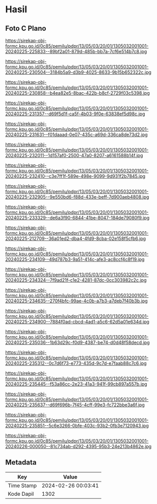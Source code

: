 # Hasil

## Foto C Plano

https://sirekap-obj-formc.kpu.go.id/0c85/pemilu/pdpr/13/05/03/20/01/1305032001001-20240225-225833--89bf2a01-879d-485b-bb7a-7cf6e514b7c8.jpg

https://sirekap-obj-formc.kpu.go.id/0c85/pemilu/pdpr/13/05/03/20/01/1305032001001-20240225-230504--3184b5a9-d3b9-4025-8633-9b15b652322c.jpg

https://sirekap-obj-formc.kpu.go.id/0c85/pemilu/pdpr/13/05/03/20/01/1305032001001-20240225-230858--b4ea82e5-8bac-422b-b8cf-2729f03c5398.jpg

https://sirekap-obj-formc.kpu.go.id/0c85/pemilu/pdpr/13/05/03/20/01/1305032001001-20240225-231357--d69f5d1f-ca5f-4b03-9f0e-63838ef5d98c.jpg

https://sirekap-obj-formc.kpu.go.id/0c85/pemilu/pdpr/13/05/03/20/01/1305032001001-20240225-231631--f01daaad-0e07-435c-a69d-336ca8de73d2.jpg

https://sirekap-obj-formc.kpu.go.id/0c85/pemilu/pdpr/13/05/03/20/01/1305032001001-20240225-232011--1d157af0-2500-47a0-8207-a6161588b14f.jpg

https://sirekap-obj-formc.kpu.go.id/0c85/pemilu/pdpr/13/05/03/20/01/1305032001001-20240225-232410--c3e7ff1f-589e-498e-9099-9d931f2b7845.jpg

https://sirekap-obj-formc.kpu.go.id/0c85/pemilu/pdpr/13/05/03/20/01/1305032001001-20240225-232905--9e550bd6-f88d-433e-beff-7d900aeb4808.jpg

https://sirekap-obj-formc.kpu.go.id/0c85/pemilu/pdpr/13/05/03/20/01/1305032001001-20240225-233329--de6a3f90-6844-41be-8047-184de79080f9.jpg

https://sirekap-obj-formc.kpu.go.id/0c85/pemilu/pdpr/13/05/03/20/01/1305032001001-20240225-212709--36a01ed2-dba4-4fd9-8cba-02e158f5cfb6.jpg

https://sirekap-obj-formc.kpu.go.id/0c85/pemilu/pdpr/13/05/03/20/01/1305032001001-20240225-234109--49d787b3-9a51-414c-afe3-ac8ccf4c8f19.jpg

https://sirekap-obj-formc.kpu.go.id/0c85/pemilu/pdpr/13/05/03/20/01/1305032001001-20240225-234324--7f9ad21f-c1e2-4281-87dc-0cc303982c2c.jpg

https://sirekap-obj-formc.kpu.go.id/0c85/pemilu/pdpr/13/05/03/20/01/1305032001001-20240225-234635--270f4bfc-99ae-4c0b-a7b3-a7deb7f40b3b.jpg

https://sirekap-obj-formc.kpu.go.id/0c85/pemilu/pdpr/13/05/03/20/01/1305032001001-20240225-234900--7884f0ad-cbcd-4ad1-a5c6-62d5a01e634d.jpg

https://sirekap-obj-formc.kpu.go.id/0c85/pemilu/pdpr/13/05/03/20/01/1305032001001-20240225-235036--1b63d29c-f0d9-4387-be74-d0d48f58decd.jpg

https://sirekap-obj-formc.kpu.go.id/0c85/pemilu/pdpr/13/05/03/20/01/1305032001001-20240225-235312--0c7d6f73-e773-435d-9c7d-e7faab88c7c6.jpg

https://sirekap-obj-formc.kpu.go.id/0c85/pemilu/pdpr/13/05/03/20/01/1305032001001-20240225-235445--f53a86cc-2e23-41a3-941f-99cb897a557b.jpg

https://sirekap-obj-formc.kpu.go.id/0c85/pemilu/pdpr/13/05/03/20/01/1305032001001-20240225-235637--d69f696b-7f45-4cff-99e3-fc722bbe3a6f.jpg

https://sirekap-obj-formc.kpu.go.id/0c85/pemilu/pdpr/13/05/03/20/01/1305032001001-20240225-235851--5c6e3266-0bfe-403c-93b2-0fb3e7120943.jpg

https://sirekap-obj-formc.kpu.go.id/0c85/pemilu/pdpr/13/05/03/20/01/1305032001001-20240226-000050--81c734ab-d292-4395-95b3-24e213b4862e.jpg


## Metadata

| Key        | Value               |
| ---------- | ------------------- |
| Time Stamp | 2024-02-26 00:03:41 |
| Kode Dapil | 1302                |



